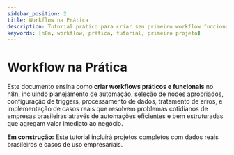 ```yaml
---
sidebar_position: 2
title: Workflow na Prática
description: Tutorial prático para criar seu primeiro workflow funcional no n8n
keywords: [n8n, workflow, prática, tutorial, primeiro projeto]
---
```


# <IonicIcon name="construct-outline" size={32} color="#ea4b71" /> Workflow na Prática

Este documento ensina como **criar workflows práticos e funcionais** no n8n, incluindo planejamento de automação, seleção de nodes apropriados, configuração de triggers, processamento de dados, tratamento de erros, e implementação de casos reais que resolvem problemas cotidianos de empresas brasileiras através de automações eficientes e bem estruturadas que agregam valor imediato ao negócio.

**<IonicIcon name="construct-outline" size={16} color="#f59e0b" /> Em construção:** Este tutorial incluirá projetos completos com dados reais brasileiros e casos de uso empresariais.
